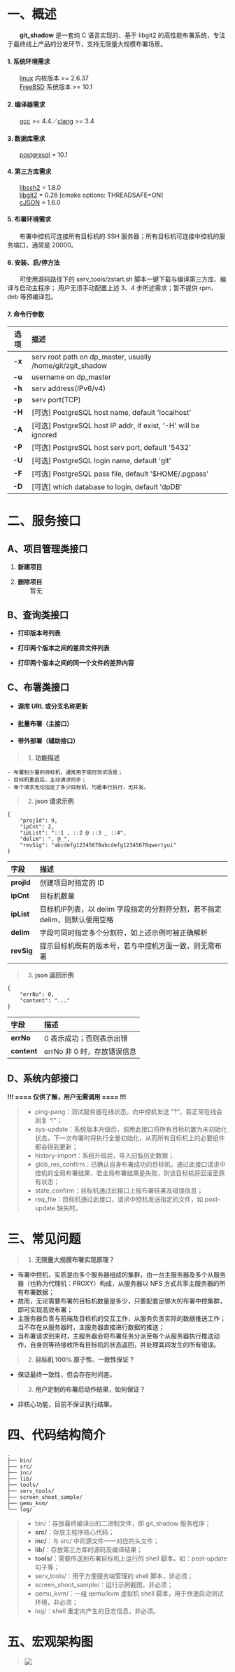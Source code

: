 # 一、概述    
&emsp;&emsp;**git_shadow** 是一套纯 C 语言实现的、基于 libgit2 的高性能布署系统，专注于最终线上产品的分发环节，支持无限量大规模布署场景。
#### 1. 系统环境需求    
&emsp;&emsp;[linux](https://www.kernel.org) 内核版本 >= 2.6.37    
&emsp;&emsp;[FreeBSD](https://www.freebsd.org) 系统版本 >= 10.1    
#### 2. 编译器需求    
&emsp;&emsp;[gcc](http://gcc.gnu.org) >= 4.4／[clang](http://llvm.org) >= 3.4    
#### 3. 数据库需求    
&emsp;&emsp;[postgresql](https://www.postgresql.org) = 10.1    
#### 4. 第三方库需求    
&emsp;&emsp;[libssh2](https://www.libssh2.org) = 1.8.0    
&emsp;&emsp;[libgit2](https://libgit2.github.com) = 0.26 [cmake options: THREADSAFE=ON]    
&emsp;&emsp;[cJSON](https://github.com/DaveGamble/cJSON) = 1.6.0    
#### 5. 布署环境需求      
&emsp;&emsp;布署中控机可连接所有目标机的 SSH 服务器；所有目标机可连接中控机的服务端口，通常是 20000。   
#### 6. 安装、启/停方法    
&emsp;&emsp;可使用源码路径下的 serv_tools/zstart.sh 脚本一键下载与编译第三方库、编译与启动主程序；      用户无须手动配置上述 3、4 步所述需求；暂不提供 rpm、deb 等预编译包。          
#### 7. 命令行参数          
|选项|描述|
| :-: | :- |
|**-x**|serv root path on dp_master, usually /home/git/zgit_shadow|
|**-u**|username on dp_master|
|**-h**|serv address(IPv6/v4)|
|**-p**|serv port(TCP)|
|**-H**|[可选] PostgreSQL host name, default 'localhost'|
|**-A**|[可选] PostgreSQL host IP addr, if exist, '-H' will be ignored|
|**-P**|[可选] PostgreSQL host serv port, default '5432'|
|**-U**|[可选] PostgreSQL login name, default 'git'|
|**-F**|[可选] PostgreSQL pass file, default '$HOME/.pgpass'|
|**-D**|[可选] which database to login, default 'dpDB'|    
# 二、服务接口    
## A、项目管理类接口    
1. **新建项目**    

2. **删除项目**    
&emsp;&emsp;暂无
## B、查询类接口    
- **打印版本号列表**

- **打印两个版本之间的差异文件列表**

- **打印两个版本之间的同一个文件的差异内容**

## C、布署类接口
- #### 源库 URL 或分支名称更新    

- #### 批量布署（主接口）    

- #### 带外部署（辅助接口）    
>1. **功能描述**       

    - 布署到少量的目标机，通常用于临时测试场景；    
    - 目标机重启后，主动请求同步；    
    - 单个请求无论指定了多少目标机，均是串行执行，无并发。     

>2. **json 请求示例**    
```
{
    "projId": 9,
    "ipCnt": 2,
    "ipList": "::1 , ::2 @ ::3 _ ::4",
    "delim": ", @_",
    "revSig": "abcdefg12345678abcdefg12345678qwertyui"
}
```
|字段|描述|
| :- | :- |
|**projId**|创建项目时指定的 ID|
|**ipCnt**|目标机数量|
|**ipList**|目标机IP列表，以 delim 字段指定的分割符分割，若不指定 delim，则默认使用空格|
|**delim**|字段可同时指定多个分割符，如上述示例可被正确解析|
|**revSig**|提示目标机既有的版本号，若与中控机方面一致，则无需布署|
>3. **json 返回示例**    
```
{
    "errNo": 0,
    "content": "..."
}
```
|字段|描述|
| :- | :- |
|**errNo**|0 表示成功；否则表示出错|
|**content**|errNo 非 0 时，存放错误信息|
## D、系统内部接口    
**!!! ==== 仅供了解，用户无需调用 ==== !!!**      
>- ping-pang：测试服务器在线状态，向中控机发送 "?”，若正常在线会回复 “!”；  
>- sys-update：系统版本升级后，调用此接口将所有目标机置为未初始化状态，下一次布署时将执行全量初始化，从而所有目标机上的必要组件都会得到更新；
>- history-import：系统升级后，导入旧版历史数据；
>- glob_res_confirm：已确认自身布署成功的目标机，通过此接口请求中控机的全局布署结果，若全局布署结果是失败，则该目标机将回滚至原有状态；
>- state_confirm：目标机通过此接口上报布署结果及错误信息；
>- req_file：目标机通过此接口，请求中控机发送指定的文件，如 post-update 缺失时。
# 三、常见问题
>1. **无限量大规模布署实现原理？**       
- 布署中控机，实质是由多个服务器组成的集群，由一台主服务器及多个从服务器（也称为代理机：PROXY）构成，从服务器以 NFS 方式共享主服务器的所有布署数据；        
- 故而，无论需要布署的目标机数量是多少，只要配套足够大的布署中控集群，即可实现高效布署；     
- 主服务器负责与前端及目标机的交互工作，从服务负责实际的数据推送工作；当不存在从服务器时，主服务器直接进行数据的推送；    
- 当布署请求到来时，主服务器会将布署任务分派至每个从服务器执行推送动作，自身则等待接收所有目标机的状态返回，并处理其间发生的所有错误。        

>2. **目标机 100% 原子性、一致性保证？**    
- 保证最终一致性，但会存在时间差。    

>3. **用户定制的布署后动作结果，如何保证？**    
- 非核心功能，目前不保证执行结果。    
# 四、代码结构简介    
```
.
├── bin/
├── src/
├── inc/
├── lib/
├── tools/
├── serv_tools/
├── screen_shoot_sample/
├── qemu_kvm/
└── log/
```
>- bin/：存放最终编译出的二进制文件，即 git_shadow 服务程序；
>- **src/**：存放主程序核心代码；
>- **inc/**：与 src/ 中的源文件一一对应的头文件；
>- **lib/**：存放第三方库的源码及编译结果；
>- **tools/**：需要传送到布署目标机上运行的 shell 脚本，如：post-update 勾子等；
>- serv_tools/：用于方便服务端管理的 shell 脚本，非必须；
>- screen_shoot_sample/：运行示例截图，非必须；
>- qemu_kvm/：一组 qemu/kvm 虚拟机 shell 脚本，用于快速启动测试环境，非必须；
>- log/：shell 重定向产生的日志信息，非必须。
# 五、宏观架构图    
>![](http://upload-images.jianshu.io/upload_images/5142096-5210e75b9bd13380.png?imageMogr2/auto-orient/strip%7CimageView2/2/w/1240)